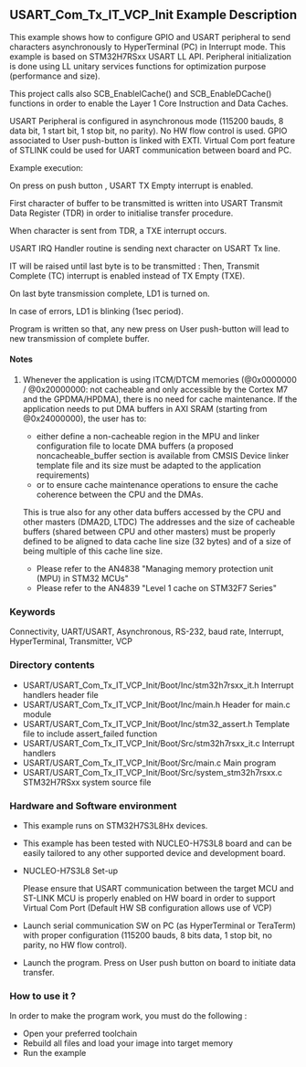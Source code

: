 ## <b>USART_Com_Tx_IT_VCP_Init Example Description</b>

This example shows how to configure GPIO and USART peripheral to send characters
asynchronously to HyperTerminal (PC) in Interrupt mode. This example is based on
STM32H7RSxx USART LL API. Peripheral initialization is done using LL unitary services
functions for optimization purpose (performance and size).

This project calls also SCB_EnableICache() and SCB_EnableDCache() functions in order to enable
the Layer 1 Core Instruction and Data Caches.

USART Peripheral is configured in asynchronous mode (115200 bauds, 8 data bit, 1 start bit, 1 stop bit, no parity).
No HW flow control is used.
GPIO associated to User push-button is linked with EXTI.
Virtual Com port feature of STLINK could be used for UART communication between board and PC.

Example execution:

On press on push button , USART TX Empty interrupt is enabled.

First character of buffer to be transmitted is written into USART Transmit Data Register (TDR) in order to initialise transfer procedure.

When character is sent from TDR, a TXE interrupt occurs.

USART IRQ Handler routine is sending next character on USART Tx line.

IT will be raised until last byte is to be transmitted : Then, Transmit Complete (TC) interrupt is enabled
instead of TX Empty (TXE).

On last byte transmission complete, LD1 is turned on.

In case of errors, LD1 is blinking (1sec period).

Program is written so that, any new press on User push-button will lead to new transmission of complete buffer.

#### <b>Notes</b>

 1. Whenever the application is using ITCM/DTCM memories (@0x0000000 / @0x20000000: not cacheable and only accessible
    by the Cortex M7 and the GPDMA/HPDMA), there is no need for cache maintenance.
    If the application needs to put DMA buffers in AXI SRAM (starting from @0x24000000), the user has to:
    - either define a non-cacheable region in the MPU and linker configuration file to locate DMA buffers
      (a proposed noncacheable_buffer section is available from CMSIS Device linker template file and its size must
      be adapted to the application requirements)
    - or to ensure cache maintenance operations to ensure the cache coherence between the CPU and the DMAs.

    This is true also for any other data buffers accessed by the CPU and other masters (DMA2D, LTDC)
    The addresses and the size of cacheable buffers (shared between CPU and other masters)
    must be properly defined to be aligned to data cache line size (32 bytes) and of a size of being multiple
    of this cache line size.
    - Please refer to the AN4838 "Managing memory protection unit (MPU) in STM32 MCUs"
    - Please refer to the AN4839 "Level 1 cache on STM32F7 Series"

### <b>Keywords</b>

Connectivity, UART/USART, Asynchronous, RS-232, baud rate, Interrupt, HyperTerminal, Transmitter, VCP

### <b>Directory contents</b>

  - USART/USART_Com_Tx_IT_VCP_Init/Boot/Inc/stm32h7rsxx_it.h        Interrupt handlers header file
  - USART/USART_Com_Tx_IT_VCP_Init/Boot/Inc/main.h                  Header for main.c module
  - USART/USART_Com_Tx_IT_VCP_Init/Boot/Inc/stm32_assert.h          Template file to include assert_failed function
  - USART/USART_Com_Tx_IT_VCP_Init/Boot/Src/stm32h7rsxx_it.c        Interrupt handlers
  - USART/USART_Com_Tx_IT_VCP_Init/Boot/Src/main.c                  Main program
  - USART/USART_Com_Tx_IT_VCP_Init/Boot/Src/system_stm32h7rsxx.c    STM32H7RSxx system source file


### <b>Hardware and Software environment</b>

  - This example runs on STM32H7S3L8Hx devices.

  - This example has been tested with NUCLEO-H7S3L8 board and can be
    easily tailored to any other supported device and development board.

  - NUCLEO-H7S3L8 Set-up

    Please ensure that USART communication between the target MCU and ST-LINK MCU is properly enabled
    on HW board in order to support Virtual Com Port (Default HW SB configuration allows use of VCP)

  - Launch serial communication SW on PC (as HyperTerminal or TeraTerm) with proper configuration
    (115200 bauds, 8 bits data, 1 stop bit, no parity, no HW flow control).

  - Launch the program. Press on User push button on board to initiate data transfer.

### <b>How to use it ?</b>

In order to make the program work, you must do the following :

 - Open your preferred toolchain
 - Rebuild all files and load your image into target memory
 - Run the example

